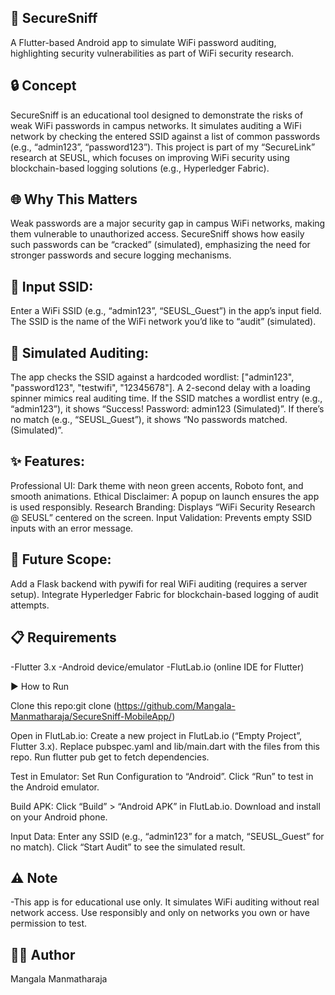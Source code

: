 ## 📱 SecureSniff

A Flutter-based Android app to simulate WiFi password auditing, highlighting security vulnerabilities as part of WiFi security research.

## 🔒 Concept

  SecureSniff is an educational tool designed to demonstrate the risks of weak WiFi passwords in campus networks. It simulates auditing a WiFi network by checking the entered 
  SSID against a list of common passwords (e.g., “admin123”, “password123”). This project is part of my “SecureLink” research at SEUSL, which focuses on improving WiFi security 
  using blockchain-based logging solutions (e.g., Hyperledger Fabric).
  
  
## 🌐 Why This Matters

  Weak passwords are a major security gap in campus WiFi networks, making them vulnerable to unauthorized access. SecureSniff shows how easily such passwords can be “cracked” 
  (simulated), emphasizing the need for stronger passwords and secure logging mechanisms.
  


## 📝 Input SSID:
   
   Enter a WiFi SSID (e.g., “admin123”, “SEUSL_Guest”) in the app’s input field.
   The SSID is the name of the WiFi network you’d like to “audit” (simulated).


## 🔧 Simulated Auditing:

 The app checks the SSID against a hardcoded wordlist: ["admin123", "password123", "testwifi", "12345678"].
 A 2-second delay with a loading spinner mimics real auditing time.
 If the SSID matches a wordlist entry (e.g., “admin123”), it shows “Success! Password: admin123 (Simulated)”.
 If there’s no match (e.g., “SEUSL_Guest”), it shows “No passwords matched. (Simulated)”.



## ✨ Features:

   Professional UI: Dark theme with neon green accents, Roboto font, and smooth animations.
   Ethical Disclaimer: A popup on launch ensures the app is used responsibly.
   Research Branding: Displays “WiFi Security Research @ SEUSL” centered on the screen.
   Input Validation: Prevents empty SSID inputs with an error message.


## 🚀 Future Scope:

  Add a Flask backend with pywifi for real WiFi auditing (requires a server setup).
  Integrate Hyperledger Fabric for blockchain-based logging of audit attempts.


## 📋 Requirements

  -Flutter 3.x
  -Android device/emulator
  -FlutLab.io (online IDE for Flutter)


▶️ How to Run

Clone this repo:git clone (https://github.com/Mangala-Manmatharaja/SecureSniff-MobileApp/)


Open in FlutLab.io:
Create a new project in FlutLab.io (“Empty Project”, Flutter 3.x).
Replace pubspec.yaml and lib/main.dart with the files from this repo.
Run flutter pub get to fetch dependencies.


Test in Emulator:
Set Run Configuration to “Android”.
Click “Run” to test in the Android emulator.


Build APK:
Click “Build” > “Android APK” in FlutLab.io.
Download and install on your Android phone.


Input Data:
  Enter any SSID (e.g., “admin123” for a match, “SEUSL_Guest” for no match).
  Click “Start Audit” to see the simulated result.


## ⚠️ Note
  -This app is for educational use only. It simulates WiFi auditing without real network access. Use responsibly and only on networks you own or have permission to test.


## 👨‍💻 Author
Mangala Manmatharaja
